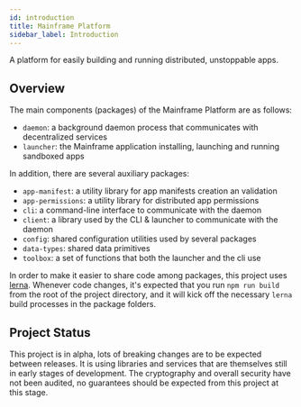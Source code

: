 ```yaml
---
id: introduction
title: Mainframe Platform
sidebar_label: Introduction
---
```


A platform for easily building and running distributed, unstoppable apps.

## Overview

The main components (packages) of the Mainframe Platform are as follows:

- `daemon`: a background daemon process that communicates with decentralized services
- `launcher`: the Mainframe application installing, launching and running sandboxed apps

In addition, there are several auxiliary packages:

- `app-manifest`: a utility library for app manifests creation an validation
- `app-permissions`: a utility library for distributed app permissions
- `cli`: a command-line interface to communicate with the daemon
- `client`: a library used by the CLI & launcher to communicate with the daemon
- `config`: shared configuration utilities used by several packages
- `data-types`: shared data primitives
- `toolbox`: a set of functions that both the launcher and the cli use

In order to make it easier to share code among packages, this project uses [lerna](https://lernajs.io/). Whenever code changes, it's expected that you run `npm run build` from the root of the project directory, and it will kick off the necessary `lerna` build processes in the package folders.

## Project Status

This project is in alpha, lots of breaking changes are to be expected between releases. It is using libraries and services that are themselves still in early stages of development. The cryptography and overall security have not been audited, no guarantees should be expected from this project at this stage.
